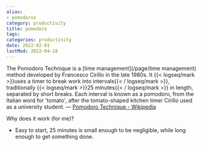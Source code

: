 ```yaml
---
alias:
- pomodoros
category: productivity
title: pomodoro
tags:
categories: productivity
date: 2022-02-01
lastMod: 2022-04-18
---
```

The Pomodoro Technique is a [time management](/page/time management) method developed by Francesco Cirillo in the late 1980s. It {{< logseq/mark >}}uses a timer to break work into intervals{{< / logseq/mark >}}, traditionally {{< logseq/mark >}}25 minutes{{< / logseq/mark >}} in length, separated by short breaks. Each interval is known as a pomodoro, from the Italian word for 'tomato', after the tomato-shaped kitchen timer Cirillo used as a university student. — [Pomodoro Technique - Wikipedia](https://en.wikipedia.org/wiki/Pomodoro_Technique)

Why does it work (for me)?

  + Easy to start, 25 minutes is small enough to be negligible, while long enough to get something done.


